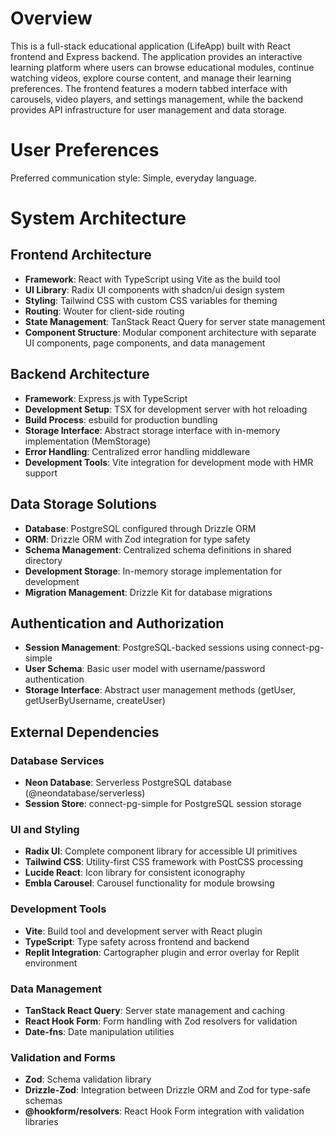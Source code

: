 # Overview

This is a full-stack educational application (LifeApp) built with React frontend and Express backend. The application provides an interactive learning platform where users can browse educational modules, continue watching videos, explore course content, and manage their learning preferences. The frontend features a modern tabbed interface with carousels, video players, and settings management, while the backend provides API infrastructure for user management and data storage.

# User Preferences

Preferred communication style: Simple, everyday language.

# System Architecture

## Frontend Architecture
- **Framework**: React with TypeScript using Vite as the build tool
- **UI Library**: Radix UI components with shadcn/ui design system
- **Styling**: Tailwind CSS with custom CSS variables for theming
- **Routing**: Wouter for client-side routing
- **State Management**: TanStack React Query for server state management
- **Component Structure**: Modular component architecture with separate UI components, page components, and data management

## Backend Architecture
- **Framework**: Express.js with TypeScript
- **Development Setup**: TSX for development server with hot reloading
- **Build Process**: esbuild for production bundling
- **Storage Interface**: Abstract storage interface with in-memory implementation (MemStorage)
- **Error Handling**: Centralized error handling middleware
- **Development Tools**: Vite integration for development mode with HMR support

## Data Storage Solutions
- **Database**: PostgreSQL configured through Drizzle ORM
- **ORM**: Drizzle ORM with Zod integration for type safety
- **Schema Management**: Centralized schema definitions in shared directory
- **Development Storage**: In-memory storage implementation for development
- **Migration Management**: Drizzle Kit for database migrations

## Authentication and Authorization
- **Session Management**: PostgreSQL-backed sessions using connect-pg-simple
- **User Schema**: Basic user model with username/password authentication
- **Storage Interface**: Abstract user management methods (getUser, getUserByUsername, createUser)

## External Dependencies

### Database Services
- **Neon Database**: Serverless PostgreSQL database (@neondatabase/serverless)
- **Session Store**: connect-pg-simple for PostgreSQL session storage

### UI and Styling
- **Radix UI**: Complete component library for accessible UI primitives
- **Tailwind CSS**: Utility-first CSS framework with PostCSS processing
- **Lucide React**: Icon library for consistent iconography
- **Embla Carousel**: Carousel functionality for module browsing

### Development Tools
- **Vite**: Build tool and development server with React plugin
- **TypeScript**: Type safety across frontend and backend
- **Replit Integration**: Cartographer plugin and error overlay for Replit environment

### Data Management
- **TanStack React Query**: Server state management and caching
- **React Hook Form**: Form handling with Zod resolvers for validation
- **Date-fns**: Date manipulation utilities

### Validation and Forms
- **Zod**: Schema validation library
- **Drizzle-Zod**: Integration between Drizzle ORM and Zod for type-safe schemas
- **@hookform/resolvers**: React Hook Form integration with validation libraries